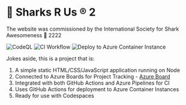 # :shark: Sharks R Us :registered: 2

The website was commissioned by the International Society for Shark Awesomeness :wave: 2222

![CodeQL](https://github.com/RohitDemo/sharks-r-us/workflows/CodeQL/badge.svg) ![CI Workflow](https://github.com/RohitDemo/sharks-r-us/workflows/CI%20Workflow/badge.svg) ![Deploy to Azure Container Instance](https://github.com/RohitDemo/sharks-r-us/workflows/Deploy%20to%20Azure%20Container%20Instance/badge.svg)

Jokes aside, this is a project that is:
1. A simple static HTML/CSS/JavaScript application running on Node
2. Connected to Azure Boards for Project Tracking - [Azure Board](https://dev.azure.com/RohitAzureDemo/Sharks%20R%20Us/_boards/board/t/Sharks%20R%20Us%20Team/Issues)
3. Integrated with both GitHub Actions and Azure Pipelines for CI
4. Uses GitHub Actions for deployment to Azure Container Instances
5. Ready for use with Codespaces
